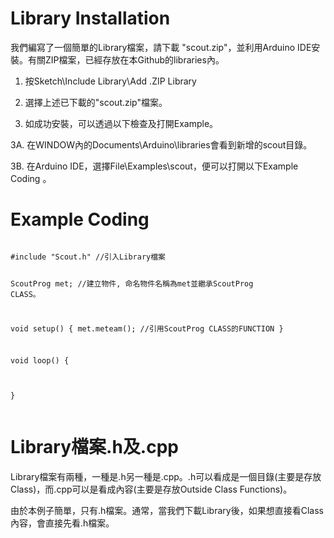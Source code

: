 <h1>Library Installation</h1><p>
我們編寫了一個簡單的Library檔案，請下載 "scout.zip"，並利用Arduino IDE安裝。有關ZIP檔案，已經存放在本Github的libraries內。<p>

1. 按Sketch\Include Library\Add .ZIP Library <p>
  
2. 選擇上述已下載的"scout.zip"檔案。<p>

3. 如成功安裝，可以透過以下檢查及打開Example。<p>

3A. 在WINDOW內的Documents\Arduino\libraries會看到新增的scout目錄。<p>
  
3B. 在Arduino IDE，選擇File\Examples\scout，便可以打開以下Example Coding 。<p> 

<h1>Example Coding</h1><p>
<pre><code>
#include "Scout.h" //引入Library檔案

ScoutProg met; //建立物件, 命名物件名稱為met並繼承ScoutProg CLASS。

void setup() 
{
met.meteam(); //引用ScoutProg CLASS的FUNCTION
}

void loop() 
{

}
</code>
</pre>

<h1>Library檔案.h及.cpp</h1><p>
Library檔案有兩種，一種是.h另一種是.cpp。.h可以看成是一個目錄(主要是存放Class)，而.cpp可以是看成內容(主要是存放Outside Class Functions)。<p>

由於本例子簡單，只有.h檔案。通常，當我們下載Library後，如果想直接看Class內容，會直接先看.h檔案。<p>

